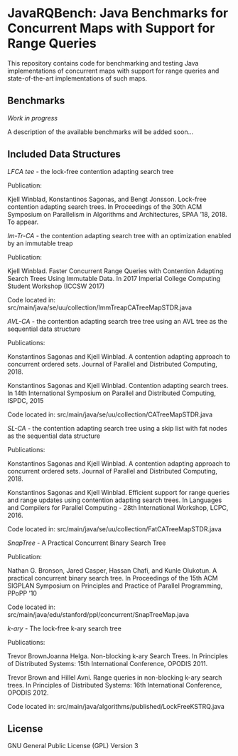 JavaRQBench: Java Benchmarks for Concurrent Maps with Support for Range Queries
===============================================================================

This repository contains code for benchmarking and testing Java
implementations of concurrent maps with support for range queries and
state-of-the-art implementations of such maps.

Benchmarks
----------

*Work in progress*

A description of the available benchmarks will be added soon...

Included Data Structures
------------------------

*LFCA tee* - the lock-free contention adapting search tree

Publication:

Kjell Winblad, Konstantinos Sagonas, and Bengt Jonsson. Lock-free
contention adapting search trees. In Proceedings of the 30th ACM
Symposium on Parallelism in Algorithms and Architectures, SPAA ’18,
2018. To appear.

*Im-Tr-CA* - the contention adapting search tree with an optimization enabled by an immutable treap

Publication:

Kjell Winblad. Faster Concurrent Range Queries with Contention
Adapting Search Trees Using Immutable Data. In 2017 Imperial College
Computing Student Workshop (ICCSW 2017)

Code located in: src/main/java/se/uu/collection/ImmTreapCATreeMapSTDR.java

*AVL-CA* - the contention adapting search tree tree using an AVL tree as the sequential data structure

Publications:

Konstantinos Sagonas and Kjell Winblad. A contention adapting approach
to concurrent ordered sets. Journal of Parallel and Distributed
Computing, 2018.

Konstantinos Sagonas and Kjell Winblad. Contention adapting search
trees. In 14th International Symposium on Parallel and Distributed
Computing, ISPDC, 2015

Code located in: src/main/java/se/uu/collection/CATreeMapSTDR.java

*SL-CA* - the contention adapting search tree using a skip list with fat nodes as the sequential data structure

Publications:

Konstantinos Sagonas and Kjell Winblad. A contention adapting approach
to concurrent ordered sets. Journal of Parallel and Distributed
Computing, 2018.

Konstantinos Sagonas and Kjell Winblad. Efficient support for range
queries and range updates using contention adapting search trees. In
Languages and Compilers for Parallel Computing - 28th International
Workshop, LCPC, 2016.

Code located in: src/main/java/se/uu/collection/FatCATreeMapSTDR.java

*SnapTree* - A Practical Concurrent Binary Search Tree

Publication:

Nathan G. Bronson, Jared Casper, Hassan Chafi, and Kunle Olukotun. A
practical concurrent binary search tree. In Proceedings of the 15th ACM
SIGPLAN Symposium on Principles and Practice of Parallel Programming,
PPoPP ’10

Code located in: src/main/java/edu/stanford/ppl/concurrent/SnapTreeMap.java

*k-ary* - The lock-free k-ary search tree

Publications:

Trevor BrownJoanna Helga. Non-blocking k-ary Search Trees. In
Principles of Distributed Systems: 15th International Conference,
OPODIS 2011.

Trevor Brown and Hillel Avni. Range queries in non-blocking k-ary
search trees. In Principles of Distributed Systems: 16th International
Conference, OPODIS 2012.

Code located in: src/main/java/algorithms/published/LockFreeKSTRQ.java

License
-------

GNU General Public License (GPL) Version 3


